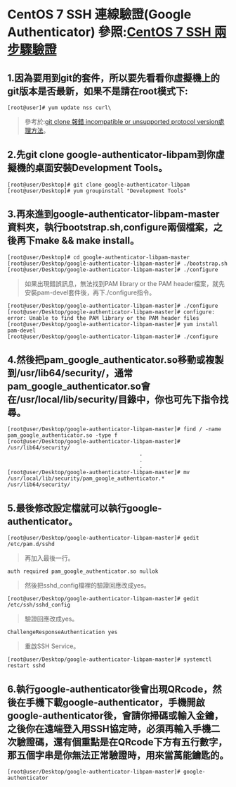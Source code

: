 # CentOS 7 SSH 連線驗證(Google Authenticator)  參照:[CentOS 7 SSH 兩步驟驗證](https://kenwu0310.wordpress.com/2016/12/09/centos-7-ssh-%E9%9B%99%E5%9B%A0%E7%B4%A0%E8%AA%8D%E8%AD%89-using-google-authenticator/)
## 1.因為要用到git的套件，所以要先看看你虛擬機上的git版本是否最新，如果不是請在root模式下:
```
[root@user]# yum update nss curl\
```
>參考於:[git clone 報錯 incompatible or unsupported protocol version處理方法](https://blog.csdn.net/feinifi/article/details/79629904)。
## 2.先git clone google-authenticator-libpam到你虛擬機的桌面安裝Development Tools。
```
[root@user/Desktop]# git clone google-authenticator-libpam
[root@user/Desktop]# yum groupinstall "Development Tools"
```
## 3.再來進到google-authenticator-libpam-master資料夾，執行bootstrap.sh,configure兩個檔案，之後再下make && make install。
```
[root@user/Desktop]# cd google-authenticator-libpam-master
[root@user/Desktop/google-authenticator-libpam-master]# ./bootstrap.sh
[root@user/Desktop/google-authenticator-libpam-master]# ./configure
```
>如果出現錯誤訊息，無法找到PAM library or the PAM header檔案，就先安裝pam-devel套件後，再下./configure指令。
```
[root@user/Desktop/google-authenticator-libpam-master]# ./configure
[root@user/Desktop/google-authenticator-libpam-master]# configure: error: Unable to find the PAM library or the PAM header files
[root@user/Desktop/google-authenticator-libpam-master]# yum install pam-devel
[root@user/Desktop/google-authenticator-libpam-master]# ./configure
```
## 4.然後把pam_google_authenticator.so移動或複製到/usr/lib64/security/，通常pam_google_authenticator.so會在/usr/local/lib/security/目錄中，你也可先下指令找尋。
```
[root@user/Desktop/google-authenticator-libpam-master]# find / -name pam_google_authenticator.so -type f
[root@user/Desktop/google-authenticator-libpam-master]# /usr/lib64/security/
                                          .
                                          .
                                          .
[root@user/Desktop/google-authenticator-libpam-master]# mv /usr/local/lib/security/pam_google_authenticator.* /usr/lib64/security/
```
## 5.最後修改設定檔就可以執行google-authenticator。
```
[root@user/Desktop/google-authenticator-libpam-master]# gedit /etc/pam.d/sshd
```
>再加入最後一行。
```
auth required pam_google_authenticator.so nullok
```
>然後把sshd_config檔裡的驗證回應改成yes。
```
[root@user/Desktop/google-authenticator-libpam-master]# gedit /etc/ssh/sshd_config
```
>驗證回應改成yes。
```
ChallengeResponseAuthentication yes
```
>重啟SSH Service。
```
[root@user/Desktop/google-authenticator-libpam-master]# systemctl restart sshd
```
## 6.執行google-authenticator後會出現QRcode，然後在手機下載google-authenticator，手機開啟google-authenticator後，會請你掃碼或輸入金鑰，之後你在遠端登入用SSH協定時，必須再輸入手機二次驗證碼，還有個重點是在QRcode下方有五行數字，那五個字串是你無法正常驗證時，用來當萬能鑰匙的。
```
[root@user/Desktop/google-authenticator-libpam-master]# google-authenticator
```
